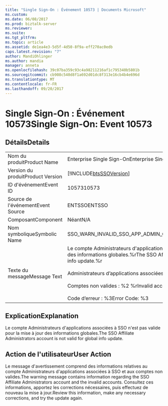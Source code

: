 ```yaml
---
title: "Single Sign-On : Événement 10573 | Documents Microsoft"
ms.custom: 
ms.date: 06/08/2017
ms.prod: biztalk-server
ms.reviewer: 
ms.suite: 
ms.tgt_pltfrm: 
ms.topic: article
ms.assetid: de1ea4e3-5d5f-4d50-8f9a-eff270ac0edb
caps.latest.revision: "7"
author: MandiOhlinger
ms.author: mandia
manager: anneta
ms.openlocfilehash: 39c07ba359c93c4a98211216af1c795340b5801b
ms.sourcegitcommit: cb908c540d8f1a692d01dc8f313e16cb4b4e696d
ms.translationtype: MT
ms.contentlocale: fr-FR
ms.lasthandoff: 09/20/2017
---
```

# <a name="single-sign-on-event-10573"></a><span data-ttu-id="6edda-102">Single Sign-On : Événement 10573</span><span class="sxs-lookup"><span data-stu-id="6edda-102">Single Sign-On: Event 10573</span></span>
## <a name="details"></a><span data-ttu-id="6edda-103">Détails</span><span class="sxs-lookup"><span data-stu-id="6edda-103">Details</span></span>  
  
|||  
|-|-|  
|<span data-ttu-id="6edda-104">Nom du produit</span><span class="sxs-lookup"><span data-stu-id="6edda-104">Product Name</span></span>|<span data-ttu-id="6edda-105">Enterprise Single Sign-On</span><span class="sxs-lookup"><span data-stu-id="6edda-105">Enterprise Single Sign-On</span></span>|  
|<span data-ttu-id="6edda-106">Version du produit</span><span class="sxs-lookup"><span data-stu-id="6edda-106">Product Version</span></span>|[!INCLUDE[btsSSOVersion](../includes/btsssoversion-md.md)]|  
|<span data-ttu-id="6edda-107">ID d'événement</span><span class="sxs-lookup"><span data-stu-id="6edda-107">Event ID</span></span>|<span data-ttu-id="6edda-108">10573</span><span class="sxs-lookup"><span data-stu-id="6edda-108">10573</span></span>|  
|<span data-ttu-id="6edda-109">Source de l'événement</span><span class="sxs-lookup"><span data-stu-id="6edda-109">Event Source</span></span>|<span data-ttu-id="6edda-110">ENTSSO</span><span class="sxs-lookup"><span data-stu-id="6edda-110">ENTSSO</span></span>|  
|<span data-ttu-id="6edda-111">Composant</span><span class="sxs-lookup"><span data-stu-id="6edda-111">Component</span></span>|<span data-ttu-id="6edda-112">Néant</span><span class="sxs-lookup"><span data-stu-id="6edda-112">N/A</span></span>|  
|<span data-ttu-id="6edda-113">Nom symbolique</span><span class="sxs-lookup"><span data-stu-id="6edda-113">Symbolic Name</span></span>|<span data-ttu-id="6edda-114">SSO_WARN_INVALID_SSO_APP_ADMIN_GROUP</span><span class="sxs-lookup"><span data-stu-id="6edda-114">SSO_WARN_INVALID_SSO_APP_ADMIN_GROUP</span></span>|  
|<span data-ttu-id="6edda-115">Texte du message</span><span class="sxs-lookup"><span data-stu-id="6edda-115">Message Text</span></span>|<span data-ttu-id="6edda-116">Le compte Administrateurs d'applications associées à SSO n'est pas valide pour la mise à jour des informations globales.%r</span><span class="sxs-lookup"><span data-stu-id="6edda-116">The SSO Affiliate Administrators account is not valid for global info update.%r</span></span><br /><br /> <span data-ttu-id="6edda-117">Administrateurs d’applications associées SSO : %1 %r</span><span class="sxs-lookup"><span data-stu-id="6edda-117">SSO Affiliate Administrators: %1%r</span></span><br /><br /> <span data-ttu-id="6edda-118">Comptes non valides : %2 %r</span><span class="sxs-lookup"><span data-stu-id="6edda-118">Invalid accounts: %2%r</span></span><br /><br /> <span data-ttu-id="6edda-119">Code d’erreur : %3</span><span class="sxs-lookup"><span data-stu-id="6edda-119">Error Code: %3</span></span>|  
  
## <a name="explanation"></a><span data-ttu-id="6edda-120">Explication</span><span class="sxs-lookup"><span data-stu-id="6edda-120">Explanation</span></span>  
 <span data-ttu-id="6edda-121">Le compte Administrateurs d'applications associées à SSO n'est pas valide pour la mise à jour des informations globales.</span><span class="sxs-lookup"><span data-stu-id="6edda-121">The SSO Affiliate Administrators account is not valid for global info update.</span></span>  
  
## <a name="user-action"></a><span data-ttu-id="6edda-122">Action de l'utilisateur</span><span class="sxs-lookup"><span data-stu-id="6edda-122">User Action</span></span>  
 <span data-ttu-id="6edda-123">Le message d'avertissement comprend des informations relatives au compte Administrateurs d'applications associées à SSO et aux comptes non valides.</span><span class="sxs-lookup"><span data-stu-id="6edda-123">The warning message contains information regarding the SSO Affiliate Administrators account and the invalid accounts.</span></span> <span data-ttu-id="6edda-124">Consultez ces informations, apportez les corrections nécessaires, puis effectuez de nouveau la mise à jour.</span><span class="sxs-lookup"><span data-stu-id="6edda-124">Review this information, make any necessary corrections, and try the update again.</span></span>